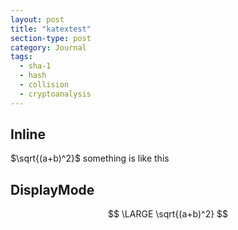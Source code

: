 ```yaml
---
layout: post
title: "katextest"
section-type: post
category: Journal
tags:
  - sha-1
  - hash
  - collision
  - cryptoanalysis
---
```


## Inline

$\sqrt{(a+b)^2}$ something is like this

## DisplayMode

$$
\LARGE \sqrt{(a+b)^2}
$$